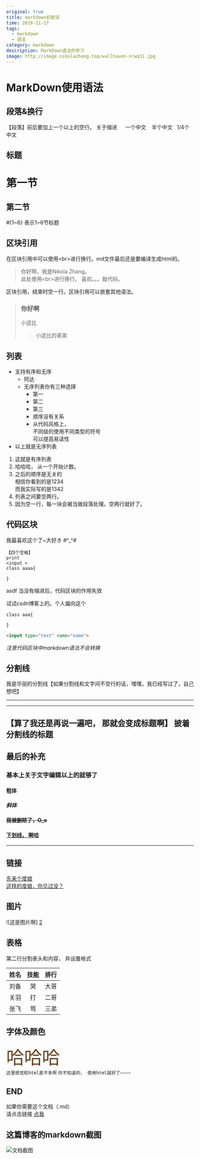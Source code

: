 ```yaml
---
original: true
title: markdown初尝试
time: 2018-11-17
tags: 
  - markdown
  - 语法
category: markdown
description: MarkDown语法的学习
image: http://image.nikolazhang.top/wallhaven-nrwq11.jpg
---
```


# MarkDown使用语法

## 段落&换行
【段落】前后要加上一个以上的空行。
关于缩进
&emsp; 一个中文
&ensp; 半个中文
&nbsp; 1/4个中文

<!--more-->

## 标题
第一节
===
第二节
---
#{1~6} 表示1~6节标题

## 区块引用
在区块引用中可以使用<br\>进行换行。md文件最后还是要编译生成html的。
> 你好啊，我是Nikola Zhang。<br>此处使用<br\>进行换行。
喜欢。。。敲代码。

区块引用，结束时空一行。区块引用可以嵌套其他语法。
> ### 你好啊
> 小逗比
>> 小逗比的弟弟

## 列表
* 支持有序和无序
  - 阿达
  - 无序列表你有三种选择
    + 第一
    - 第二
    * 第三
    + 顺序没有关系
    + 从代码风格上，<br>不同级的使用不同类型的符号<br>可以提高易读性
* 以上就是无序列表


1. 这就是有序列表
3. 哈哈哈， 从一个开始计数。
4. 之后的顺序是无关的<br>相信你看到的是1234<br>而我实际写的是1342
2. 列表之间要空两行。
5. 因为空一行，每一块会被当做段落处理。空两行就好了。

## 代码区块
我最喜欢这个了~大好き #^_^#

    【四个空格】
    print
    <input >
    class aaaa{

    }
asdf 当没有缩进后，代码区块的作用失效

试试csdn博客上的。个人偏向这个
```
class aaa{

}
```
```html
<input type="text" name="name">
```
_注意代码区块中markdown语法不会转换_

## 分割线
我是华丽的分割线【如果分割线和文字间不空行的话，嘿嘿，我已经写过了，自己想吧】

*********

--------------

【算了我还是再说一遍吧， 那就会变成标题啊】
披着分割线的标题
-------------


## 最后的补充
### 基本上关于文字编辑以上的就够了
#### **粗体**
#### *斜体*
#### ~~我被删除了，O_o~~
#### <u>下划线， 啊哈</u>

-------------

## 链接
[先来个度娘](http://www.baidu.com "这是title")<br>
[这样的度娘，你见过没？][1]

[1]:http://www.baidu.com "外关联中间至少空一行"

## 图片
![这是图片啊] [2]

[2]: /images/article/01CFFE54.jpg

## 表格
第二行分割表头和内容， 并设置格式

| 姓名 | 技能  | 排行 |
| ---: | :---: | ---: |
| 刘备 |  哭   | 大哥 |
| 关羽 |  打   | 二哥 |
| 张飞 |  骂   | 三弟 |

## 字体及颜色
<font size=28 face="楷体" color=#654321>哈哈哈</font>
<br>`这里感觉和html差不多啊`
`你不知道的， 使用html就好了~~~~`

## END
如果你需要这个文档（.md）<br>请点击链接
[点我][3]

[3]:https://github.com/NikolaZhang/NikolaZhang.github.io/master/source/_posts/welcome-to-my-blog.md

## 这篇博客的markdown截图

![文档截图](/images/article/markdown_doucument.png "markdown文档")